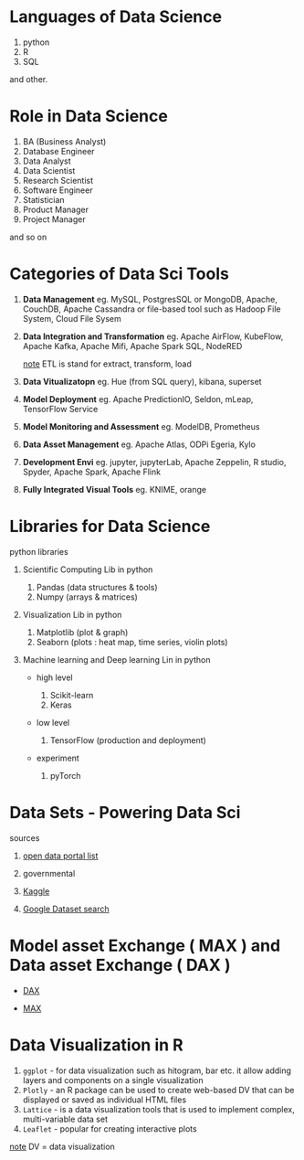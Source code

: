 # Languages of Data Science

1. python
1. R
1. SQL

and other.

# Role in Data Science
1. BA (Business Analyst)
1. Database Engineer
1. Data Analyst
1. Data Scientist
1. Research Scientist
1. Software Engineer
1. Statistician
1. Product Manager
1. Project Manager

and so on 


# Categories of Data Sci **Tools**

1. **Data Management**
    eg. MySQL, PostgresSQL or MongoDB, Apache, CouchDB, Apache Cassandra or file-based tool such as Hadoop File System, Cloud File Sysem

1. **Data Integration and Transformation** 
    eg. Apache AirFlow, KubeFlow, Apache Kafka, Apache Mifi, Apache Spark SQL, NodeRED

    <u>note</u> ETL is stand for extract, transform, load

1. **Data Vitualizatopn**
    eg. Hue (from SQL query), kibana, superset

1. **Model Deployment**
    eg. Apache PredictionIO, Seldon, mLeap, TensorFlow Service

1. **Model Monitoring and Assessment**
    eg. ModelDB, Prometheus

1. **Data Asset Management**
    eg. Apache Atlas, ODPi Egeria, Kylo

1. **Development Envi**
    eg. jupyter, jupyterLab, Apache Zeppelin, R studio, Spyder, Apache Spark, Apache Flink

1. **Fully Integrated Visual Tools**
    eg. KNIME, orange

# Libraries for Data Science

python libraries

1. Scientific Computing Lib in python
    1. Pandas (data structures & tools)
    1. Numpy (arrays & matrices)
1. Visualization Lib in python
    1. Matplotlib (plot & graph)
    1. Seaborn (plots : heat map, time series, violin plots)
1. Machine learning and Deep learning Lin in python
    
    - high level
        1. Scikit-learn
        1. Keras
    - low level
        1. TensorFlow (production and deployment)

    - experiment
        1. pyTorch

# Data Sets - Powering Data Sci

sources
1. [open data portal list](http:/datacatalogs.org)

1. governmental

1. [Kaggle](https://www.kaggle.com/datasets)

1. [Google Dataset search](https://datasetsearch.research.google.com/)

# Model asset Exchange ( MAX ) and Data asset Exchange ( DAX )

- [DAX](https://developer.ibm.com/exchanges/data/)

- [MAX](http://ml-exchange.org/models/?utm_medium=Exinfluencer&utm_source=Exinfluencer&utm_content=000026UJ&utm_term=10006555&utm_id=NA-SkillsNetwork-Channel-SkillsNetworkCoursesIBMDeveloperSkillsNetworkDS0105ENSkillsNetwork20083975-2022-01-01)

# Data Visualization in R

1. `ggplot` - for data visualization such as hitogram, bar etc. it allow adding layers and components on a single visualization
1. `Plotly` - an R package can be used to create web-based DV that can be displayed or saved as individual HTML files
1. `Lattice` - is a data visualization tools that is used to implement complex, multi-variable data set
1. `Leaflet` - popular for creating interactive plots


<u>note</u> DV = data visualization